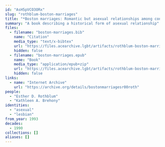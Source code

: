```yaml
---
id: "AsH5pVCO3ORx"
slug: "rothblum-boston-marriages"
title: "*Boston marriages: Romantic but asexual relationships among contemporary lesbians*"
summary: "A book describing a historical form of asexual relationship"
files:
  - filename: "boston-marriages.bib"
    name: "Citation"
    media_type: "text/x-bibtex"
    url: "https://files.acearchive.lgbt/artifacts/rothblum-boston-marriages/boston-marriages.bib"
    hidden: false
  - filename: "boston-marriages.epub"
    name: "Book"
    media_type: "application/epub+zip"
    url: "https://files.acearchive.lgbt/artifacts/rothblum-boston-marriages/boston-marriages.epub"
    hidden: false
links:
  - name: "Internet Archive"
    url: "https://archive.org/details/bostonmarriagesr00roth"
people:
  - "Esther D. Rothblum"
  - "Kathleen A. Brehony"
identities:
  - "asexual"
  - "lesbian"
from_year: 1993
decades:
  - 1990
collections: []
aliases: []
---
```

